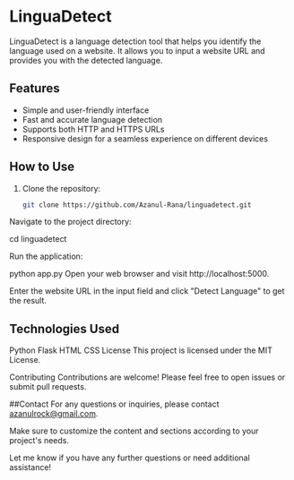 # LinguaDetect

LinguaDetect is a language detection tool that helps you identify the language used on a website. It allows you to input a website URL and provides you with the detected language.

## Features

- Simple and user-friendly interface
- Fast and accurate language detection
- Supports both HTTP and HTTPS URLs
- Responsive design for a seamless experience on different devices

## How to Use

1. Clone the repository:

   ```bash
   git clone https://github.com/Azanul-Rana/linguadetect.git
Navigate to the project directory:


cd linguadetect



Run the application:


python app.py
Open your web browser and visit http://localhost:5000.

Enter the website URL in the input field and click "Detect Language" to get the result.

## Technologies Used
Python
Flask
HTML
CSS
License
This project is licensed under the MIT License.

Contributing
Contributions are welcome! Please feel free to open issues or submit pull requests.

##Contact
For any questions or inquiries, please contact azanulrock@gmail.com.



Make sure to customize the content and sections according to your project's needs.

Let me know if you have any further questions or need additional assistance!
